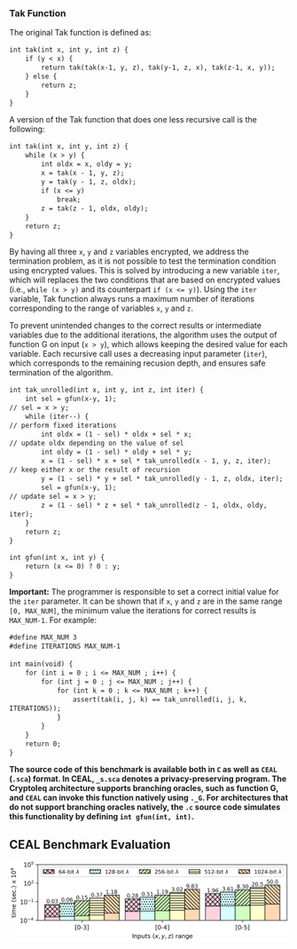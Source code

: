 ### Tak Function
The original Tak function is defined as:

``` 
int tak(int x, int y, int z) {
    if (y < x) {
        return tak(tak(x-1, y, z), tak(y-1, z, x), tak(z-1, x, y));
    } else {
        return z;
    }
}
```

A version of the Tak function that does one less recursive call is the following:
```
int tak(int x, int y, int z) {
    while (x > y) {
        int oldx = x, oldy = y;
        x = tak(x - 1, y, z);
        y = tak(y - 1, z, oldx);
        if (x <= y) 
            break;
        z = tak(z - 1, oldx, oldy);
    }
    return z;
}
```

By having all three ```x```, ```y``` and ```z``` variables encrypted, we address the termination problem, as it is not possible to test the termination condition using encrypted values. This is solved by introducing a new variable ```iter```, which will replaces the two conditions that are based on encrypted values (i.e., ```while (x > y)``` and its counterpart ```if (x <= y)```). Using the ```iter``` variable, Tak function always runs a maximum number of iterations corresponding to the range of variables ```x```, ```y``` and ```z```. 

To prevent unintended changes to the correct results or intermediate variables due to the additional iterations, the algorithm uses the output of function G on input (```x > y```), which allows keeping the desired value for each variable.
Each recursive call uses a decreasing input parameter (```iter```), which  corresponds to the remaining recusion depth, and ensures safe termination of the algorithm.

```
int tak_unrolled(int x, int y, int z, int iter) {
    int sel = gfun(x-y, 1);                                                 // sel = x > y;
    while (iter--) {                                                        // perform fixed iterations
        int oldx = (1 - sel) * oldx + sel * x;                              // update oldx depending on the value of sel
        int oldy = (1 - sel) * oldy + sel * y;
        x = (1 - sel) * x + sel * tak_unrolled(x - 1, y, z, iter);          // keep either x or the result of recursion
        y = (1 - sel) * y + sel * tak_unrolled(y - 1, z, oldx, iter);
        sel = gfun(x-y, 1);                                                 // update sel = x > y;
        z = (1 - sel) * z + sel * tak_unrolled(z - 1, oldx, oldy, iter);
    }
    return z;
}
```

```
int gfun(int x, int y) {
    return (x <= 0) ? 0 : y;
}
```

**Important:** The programmer is responsible to set a correct initial value for the ```iter``` parameter. It can be shown that if ```x```, ```y``` and ```z``` are in the same range ```[0, MAX_NUM]```, the minimum value the iterations for correct results is ```MAX_NUM-1```.
For example:
```
#define MAX_NUM 3
#define ITERATIONS MAX_NUM-1

int main(void) {
    for (int i = 0 ; i <= MAX_NUM ; i++) {
        for (int j = 0 ; j <= MAX_NUM ; j++) {
            for (int k = 0 ; k <= MAX_NUM ; k++) {
                assert(tak(i, j, k) == tak_unrolled(i, j, k, ITERATIONS));
            }
        }
    }
    return 0;
}
```

**The source code of this benchmark is available both in `C` as well as `CEAL` (`.sca`) format. In CEAL, `_s.sca` denotes a privacy-preserving program. The Cryptoleq architecture supports branching oracles, such as function G, and `CEAL` can invoke this function natively using `._G`. For architectures that do not support branching oracles natively, the `.c` source code simulates this functionality by defining `int gfun(int, int)`.**

CEAL Benchmark Evaluation
-------------------------
![alt text](../../graphs/tak.png)
